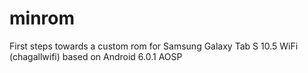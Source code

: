 # minrom
First steps towards a custom rom for Samsung Galaxy Tab S 10.5 WiFi (chagallwifi) based on Android 6.0.1 AOSP
